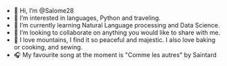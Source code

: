 - 👋 Hi, I’m @Salome28
- 👀 I’m interested in languages, Python and traveling.
- 🌱 I’m currently learning Natural Language processing and Data Science.
- 💞️ I’m looking to collaborate on anything you would like to share with me.
- 💙 I love mountains, I find it so peaceful and majestic. I also love baking or cooking, and sewing.
- 🎧 My favourite song at the moment is "Comme les autres" by Saintard 

<!---
Salome28/Salome28 is a ✨ special ✨ repository because its `README.md` (this file) appears on your GitHub profile.
You can click the Preview link to take a look at your changes.
--->
